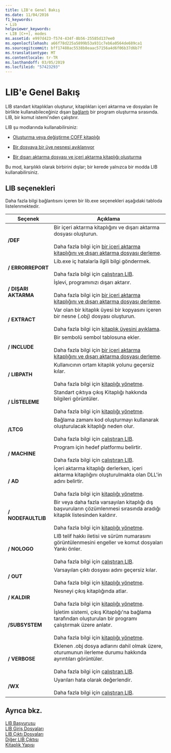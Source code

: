 ```yaml
---
title: LIB'e Genel Bakış
ms.date: 11/04/2016
f1_keywords:
- Lib
helpviewer_keywords:
- LIB [C++], modes
ms.assetid: e997d423-f574-434f-8b56-25585d137ee0
ms.openlocfilehash: a66f78d225a5899b53a931c7eb6a0564de689ca1
ms.sourcegitcommit: bff17488ac5538b8eaac57156a4d6f06b37d6b7f
ms.translationtype: MT
ms.contentlocale: tr-TR
ms.lasthandoff: 03/05/2019
ms.locfileid: "57423293"
---
```

# <a name="overview-of-lib"></a>LIB'e Genel Bakış

LIB standart kitaplıkları oluşturur, kitaplıkları içeri aktarma ve dosyaları ile birlikte kullanabileceğiniz dışarı [bağlantı](../../build/reference/linker-options.md) bir program oluşturma sırasında. LIB, bir komut istemi'nden çalıştırır.

LIB şu modlarında kullanabilirsiniz:

- [Oluşturma veya değiştirme COFF kitaplığı](../../build/reference/managing-a-library.md)

- [Bir dosyaya bir üye nesnesi ayıklanıyor](../../build/reference/extracting-a-library-member.md)

- [Bir dışarı aktarma dosyası ve içeri aktarma kitaplığı oluşturma](../../build/reference/working-with-import-libraries-and-export-files.md)

Bu mod, karşılıklı olarak birbirini dışlar; bir kerede yalnızca bir modda LIB kullanabilirsiniz.

## <a name="lib-options"></a>LIB seçenekleri

Daha fazla bilgi bağlantısını içeren bir lib.exe seçenekleri aşağıdaki tabloda listelenmektedir.

|Seçenek|Açıklama|
|-|-|
|**/DEF**|Bir içeri aktarma kitaplığını ve dışarı aktarma dosyası oluşturun.<br/><br/>Daha fazla bilgi için [bir içeri aktarma kitaplığını ve dışarı aktarma dosyası derleme](../../build/reference/building-an-import-library-and-export-file.md).|
|**/ ERRORREPORT**|   Lib.exe iç hatalarla ilgili bilgi göndermek.<br/><br/>Daha fazla bilgi için [çalıştıran LIB](../../build/reference/running-lib.md).|
|**/ DIŞARI AKTARMA**|   İşlevi, programınızı dışarı aktarır.<br/><br/>Daha fazla bilgi için [bir içeri aktarma kitaplığını ve dışarı aktarma dosyası derleme](../../build/reference/building-an-import-library-and-export-file.md).|
|**/ EXTRACT**|   Var olan bir kitaplık üyesi bir kopyasını içeren bir nesne (.obj) dosyası oluşturun.<br/><br/>Daha fazla bilgi için [kitaplık üyesini ayıklama](../../build/reference/extracting-a-library-member.md).|
|**/ INCLUDE**|   Bir sembolü sembol tablosuna ekler.<br/><br/>Daha fazla bilgi için [bir içeri aktarma kitaplığını ve dışarı aktarma dosyası derleme](../../build/reference/building-an-import-library-and-export-file.md).|
|**/ LIBPATH**|   Kullanıcının ortam kitaplık yolunu geçersiz kılar.<br/><br/>Daha fazla bilgi için [kitaplığı yönetme](../../build/reference/managing-a-library.md).|
|**/ LİSTELEME**|   Standart çıktıya çıkış Kitaplığı hakkında bilgileri görüntüler.<br/><br/>Daha fazla bilgi için [kitaplığı yönetme](../../build/reference/managing-a-library.md).|
|**/LTCG**|   Bağlama zamanı kod oluşturmayı kullanarak oluşturulacak kitaplığı neden olur.<br/><br/>Daha fazla bilgi için [çalıştıran LIB](../../build/reference/running-lib.md).|
|**/ MACHINE**|   Program için hedef platformu belirtir.<br/><br/>Daha fazla bilgi için [çalıştıran LIB](../../build/reference/running-lib.md).|
|**/ AD**|   İçeri aktarma kitaplığı derlerken, içeri aktarma kitaplığını oluşturulmakta olan DLL'in adını belirtir.<br/><br/>Daha fazla bilgi için [kitaplığı yönetme](../../build/reference/managing-a-library.md).|
|**/ NODEFAULTLIB**|   Bir veya daha fazla varsayılan kitaplığı dış başvuruların çözümlenmesi sırasında aradığı kitaplık listesinden kaldırır.<br/><br/>Daha fazla bilgi için [kitaplığı yönetme](../../build/reference/managing-a-library.md).|
|**/ NOLOGO**|   LIB telif hakkı iletisi ve sürüm numarasını görüntülenmesini engeller ve komut dosyaları Yankı önler.<br/><br/>Daha fazla bilgi için [çalıştıran LIB](../../build/reference/running-lib.md).|
|**/ OUT**|   Varsayılan çıktı dosyası adını geçersiz kılar.<br/><br/>Daha fazla bilgi için [kitaplığı yönetme](../../build/reference/managing-a-library.md).|
|**/ KALDIR**|   Nesneyi çıkış kitaplığında atlar.<br/><br/>Daha fazla bilgi için [kitaplığı yönetme](../../build/reference/managing-a-library.md).|
|**/SUBSYSTEM**|   İşletim sistemi, çıkış Kitaplığı'na bağlama tarafından oluşturulan bir programı çalıştırmak üzere anlatır.<br/><br/>Daha fazla bilgi için [kitaplığı yönetme](../../build/reference/managing-a-library.md).|
|**/ VERBOSE**|   Eklenen .obj dosya adlarını dahil olmak üzere, oturumunun ilerleme durumu hakkında ayrıntıları görüntüler.<br/><br/>Daha fazla bilgi için [çalıştıran LIB](../../build/reference/running-lib.md).|
|**/WX**|   Uyarıları hata olarak değerlendir.<br/><br/>Daha fazla bilgi için [çalıştıran LIB](../../build/reference/running-lib.md).|

## <a name="see-also"></a>Ayrıca bkz.

[LIB Başvurusu](../../build/reference/lib-reference.md)<br/>
[LIB Giriş Dosyaları](../../build/reference/lib-input-files.md)<br/>
[LIB Çıktı Dosyaları](../../build/reference/lib-output-files.md)<br/>
[Diğer LIB Çıktısı](../../build/reference/other-lib-output.md)<br/>
[Kitaplık Yapısı](../../build/reference/structure-of-a-library.md)
